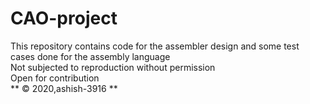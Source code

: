 # CAO-project
This repository contains code for the assembler design and some test cases done for the assembly language <br/>
Not subjected to reproduction without permission<br/>
Open for contribution<br/>
** © 2020,ashish-3916 **

